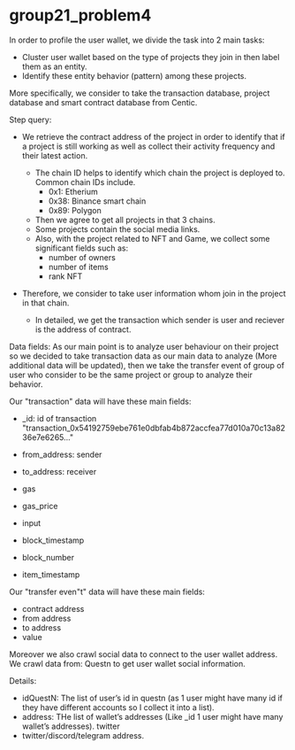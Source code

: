 # group21_problem4
In order to profile the user wallet, we divide the task into 2 main tasks:

- Cluster user wallet based on the type of projects they join in then label them as an entity.
- Identify these entity behavior (pattern) among these projects.

More specifically, we consider to take  the transaction database, project database and smart contract database from Centic.

Step query:
 - We retrieve the contract address of the project in order to identify that if a project is still working as well as collect their activity frequency and their latest action.
    -  The chain ID helps to identify which chain the project is deployed to. Common chain IDs include.
        - 0x1: Etherium
        - 0x38: Binance smart chain
        - 0x89: Polygon
    - Then we agree to get all projects in that 3 chains.
    - Some projects contain the social media links.
    - Also, with the project related to NFT and Game, we collect some significant fields such as:
        - number of owners
        - number of items
        - rank NFT

- Therefore, we consider to take user information whom join in the project in that chain.
    - In detailed, we get the transaction which sender is user and reciever is the address of contract.


Data fields:
As our main point is to analyze user behaviour on their project so we decided to take transaction data as our main data to analyze (More additional data will be updated), then we take the transfer event of group of user who consider to be the same project or group to analyze their behavior.

Our "transaction" data will have these main fields:

- _id: id of transaction
"transaction_0x54192759ebe761e0dbfab4b872accfea77d010a70c13a8236e7e6265…"


- from_address: sender

- to_address: receiver

- gas


- gas_price

- input


- block_timestamp


- block_number


- item_timestamp

Our "transfer even"t" data will have these main fields:
 - contract address
 - from address
 - to address
 - value


Moreover we also crawl social data to connect to the user wallet address. We crawl data from: Questn to get user wallet social information.

Details:
- idQuestN: The list of user’s id in questn (as 1 user might have many id if they have different accounts so I collect it into a list).
- address: THe list of wallet’s addresses (Like _id 1 user might have many wallet’s addresses).
twitter
- twitter/discord/telegram address.

